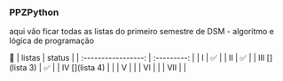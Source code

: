 ### PPZPython

aqui vão ficar todas as listas do primeiro semestre de DSM - algoritmo e lógica de programação

🚩
| listas              | status  |
| :-----------------: | :---------: |
| I [](lista-1)        | ✅ |
| II [](lista-2)       | ✅ |
| III [](lista 3)      | ✅ |
| IV [](lista 4)       |  |
| V [](lista_5)        |  |
| VI [](lista_6)       |  |
| VII [](lista_7)      |  |
